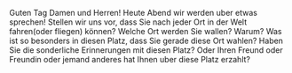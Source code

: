 Guten Tag Damen und Herren!
Heute Abend wir werden uber etwas sprechen!
Stellen wir uns vor, dass Sie nach jeder Ort in der Welt fahren(oder fliegen) können?
Welche Ort werden Sie wallen? Warum? Was ist so besonders in diesen Platz, dass Sie gerade diese Ort wahlen?
Haben Sie die sonderliche Erinnerungen mit diesen Platz?
Oder Ihren Freund oder Freundin oder jemand anderes hat Ihnen uber diese Platz erzahlt?
